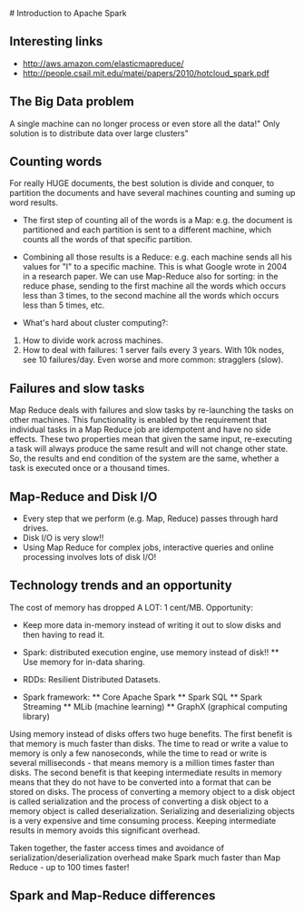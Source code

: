 # Introduction to Apache Spark

## Interesting links
* http://aws.amazon.com/elasticmapreduce/
* http://people.csail.mit.edu/matei/papers/2010/hotcloud_spark.pdf

## The Big Data problem
A single machine can no longer process or even store all the data!"
Only solution is to distribute data over large clusters"

## Counting words
For really HUGE documents, the best solution is divide and conquer, to partition the documents and have several machines counting and suming up word results.
* The first step of counting all of the words is a Map: e.g. the document is partitioned and each partition is sent to a different machine, which counts all the words of that specific partition.
* Combining all those results is a Reduce: e.g. each machine sends all his values for "I" to a specific machine.
This is what Google wrote in 2004 in a research paper.
We can use Map-Reduce also for sorting: in the reduce phase, sending to the first machine all the words which occurs less than 3 times, to the second machine all the words which occurs less than 5 times, etc.

* What's hard about cluster computing?:
1. How to divide work across machines.
2. How to deal with failures: 1 server fails every 3 years. With 10k nodes, see 10 failures/day. Even worse and more common: stragglers (slow).

## Failures and slow tasks
Map Reduce deals with failures and slow tasks by re-launching the tasks on other machines. This functionality is enabled by the requirement that individual tasks in a Map Reduce job are idempotent and have no side effects. These two properties mean that given the same input, re-executing a task will always produce the same result and will not change other state. So, the results and end condition of the system are the same, whether a task is executed once or a thousand times.

## Map-Reduce and Disk I/O
* Every step that we perform (e.g. Map, Reduce) passes through hard drives.
* Disk I/O is very slow!!
* Using Map Reduce for complex jobs, interactive queries and online processing involves lots of disk I/O!

## Technology trends and an opportunity
The cost of memory has dropped A LOT: 1 cent/MB.
Opportunity:
* Keep more data in-memory instead of writing it out to slow disks and then having to read it.
* Spark: distributed execution engine, use memory instead of disk!!
** Use memory for in-data sharing.
* RDDs: Resilient Distributed Datasets.

* Spark framework:
** Core Apache Spark
** Spark SQL
** Spark Streaming
** MLib (machine learning)
** GraphX (graphical computing library)

Using memory instead of disks offers two huge benefits. The first benefit is that memory is much faster than disks. The time to read or write a value to memory is only a few nanoseconds, while the time to read or write is several milliseconds - that means memory is a million times faster than disks. The second benefit is that keeping intermediate results in memory means that they do not have to be converted into a format that can be stored on disks. The process of converting a memory object to a disk object is called serialization and the process of converting a disk object to a memory object is called deserialization. Serializing and deserializing objects is a very expensive and time consuming process. Keeping intermediate results in memory avoids this significant overhead.

Taken together, the faster access times and avoidance of serialization/deserialization overhead make Spark much faster than Map Reduce - up to 100 times faster!


## Spark and Map-Reduce differences
